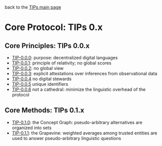 back to the [TIPs main page](..)

Core Protocol: TIPs 0.x
=====

## Core Principles: TIPs 0.0.x
- [TIP-0.0.0](purpose.md): purpose: decentralized digital languages
- [TIP-0.0.1](principleOfRelativity.md): principle of relativity; no global scores
- [TIP-0.0.2](noGlobalView.md): no global view
- [TIP-0.0.3](explicitAttestations.md): explicit attestations over inferences from observational data
- [TIP-0.0.4](noStewards.md) no digital stewards
- [TIP-0.0.5](uniqueIdentifiers.md) unique identifiers
- [TIP-0.0.6](minimizePseudoArbitraryChoices.md) not a cathedral: minimize the linguistic overhead of the protocol

## Core Methods: TIPs 0.1.x
- [TIP-0.1.0](conceptGraph.md): the Concept Graph: pseudo-arbitrary alternatives are organized into sets
- [TIP-0.1.1](grapevine.md): the Grapevine: weighted averages among trusted entities are used to answer pseudo-arbitrary linguistic questions


